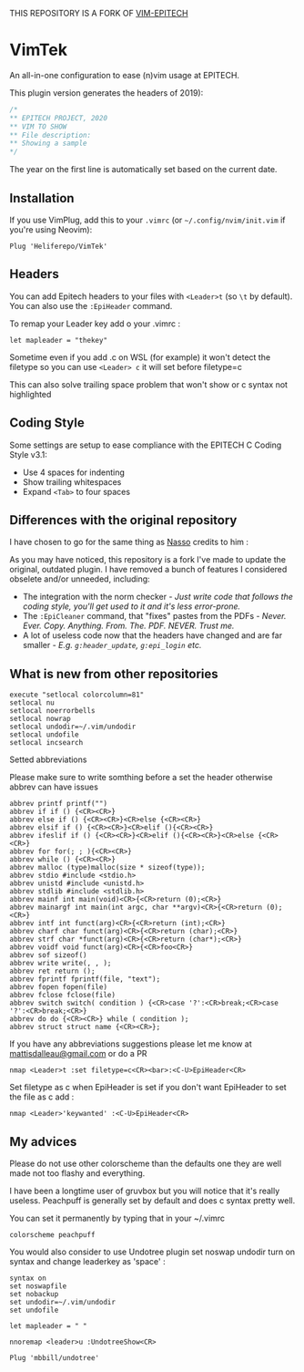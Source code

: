 THIS REPOSITORY IS A FORK OF [VIM-EPITECH](https://github.com/Le-Bit/vim-epitech)

VimTek
===========

An all-in-one configuration to ease (n)vim usage at EPITECH.

This plugin version generates the headers of 2019):

```c
/*
** EPITECH PROJECT, 2020
** VIM TO SHOW
** File description:
** Showing a sample
*/
```

The year on the first line is automatically set based on the current date.

## Installation

If you use VimPlug, add this to your `.vimrc` (or `~/.config/nvim/init.vim` if
you're using Neovim):
```vim
Plug 'Heliferepo/VimTek'
```

## Headers

You can add Epitech headers to your files with `<Leader>t` (so `\t` by default).
You can also use the `:EpiHeader` command.

To remap your Leader key add o your .vimrc :

```vim
let mapleader = "thekey"
```

Sometime even if you add .c on WSL (for example) it won't detect the filetype so you can use `<Leader> c` it will set before filetype=c

This can also solve trailing space problem that won't show or c syntax not highlighted

## Coding Style

Some settings are setup to ease compliance with the EPITECH C Coding Style v3.1:
- Use 4 spaces for indenting
- Show trailing whitespaces
- Expand `<Tab>` to four spaces

## Differences with the original repository

I have chosen to go for the same thing as [Nasso](https://github.com/nasso) credits to him :

As you may have noticed, this repository is a fork I've made to update the
original, outdated plugin. I have removed a bunch of features I considered
obselete and/or unneeded, including:
- The integration with the norm checker - _Just write code that follows the
coding style, you'll get used to it and it's less error-prone._
- The `:EpiCleaner` command, that "fixes" pastes from the PDFs - _Never. Ever.
Copy. Anything. From. The. PDF. NEVER. Trust me._
- A lot of useless code now that the headers have changed and are far smaller -
_E.g. `g:header_update`, `g:epi_login` etc._

## What is new from other repositories

```vim
execute "setlocal colorcolumn=81"
setlocal nu
setlocal noerrorbells
setlocal nowrap
setlocal undodir=~/.vim/undodir
setlocal undofile
setlocal incsearch
```
Setted abbreviations

Please make sure to write somthing before a set the header otherwise abbrev can have issues

```vim
abbrev printf printf("")
abbrev if if () {<CR><CR>}
abbrev else if () {<CR><CR>}<CR>else {<CR><CR>}
abbrev elsif if () {<CR><CR>}<CR>elif (){<CR><CR>}
abbrev ifeslif if () {<CR><CR>}<CR>elif (){<CR><CR>}<CR>else {<CR><CR>}
abbrev for for(; ; ){<CR><CR>}
abbrev while () {<CR><CR>}
abbrev malloc (type)malloc(size * sizeof(type));
abbrev stdio #include <stdio.h>
abbrev unistd #include <unistd.h>
abbrev stdlib #include <stdlib.h>
abbrev mainf int main(void)<CR>{<CR>return (0);<CR>}
abbrev mainargf int main(int argc, char **argv)<CR>{<CR>return (0);<CR>}
abbrev intf int funct(arg)<CR>{<CR>return (int);<CR>}
abbrev charf char funct(arg)<CR>{<CR>return (char);<CR>}
abbrev strf char *funct(arg)<CR>{<CR>return (char*);<CR>}
abbrev voidf void funct(arg)<CR>{<CR>foo<CR>}
abbrev sof sizeof()
abbrev write write(, , );
abbrev ret return ();
abbrev fprintf fprintf(file, "text");
abbrev fopen fopen(file)
abbrev fclose fclose(file)
abbrev switch switch( condition ) {<CR>case '?':<CR>break;<CR>case '?':<CR>break;<CR>}
abbrev do do {<CR><CR>} while ( condition );
abbrev struct struct name {<CR><CR>};
```

If you have any abbreviations suggestions please let me know at mattisdalleau@gmail.com or do a PR

```vim
nmap <Leader>t :set filetype=c<CR><bar>:<C-U>EpiHeader<CR>
```
Set filetype as c when EpiHeader is set if you don't want EpiHeader to set the file as c add :

```vim
nmap <Leader>'keywanted' :<C-U>EpiHeader<CR>
```

## My advices

Please do not use other colorscheme than the defaults one they are well made not too flashy and everything. 

I have been a longtime user of gruvbox but you will notice that it's really useless. Peachpuff is generally set by default and does c syntax pretty well.

You can set it permanently by typing that in your ~/.vimrc

```vim
colorscheme peachpuff
```

You would also consider to use Undotree plugin set noswap undodir turn on syntax and change leaderkey as 'space' :

```vim
syntax on
set noswapfile
set nobackup
set undodir=~/.vim/undodir
set undofile

let mapleader = " "

nnoremap <leader>u :UndotreeShow<CR>

Plug 'mbbill/undotree'
```
